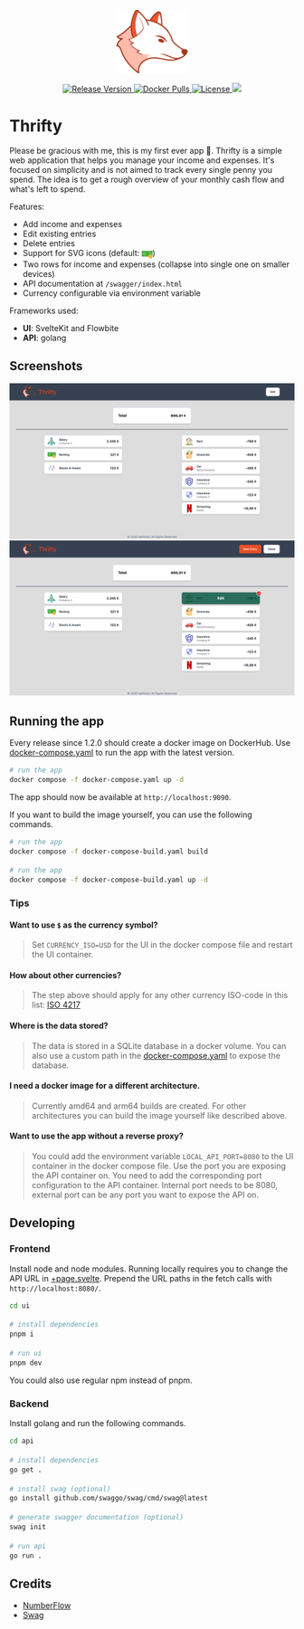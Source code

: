 <p align="center">
    <img src="ui/src/icons/fox.svg" width="25%">
</p>
<p align="center">
  <a href="https://github.com/tiehfood/thrifty/releases/latest">
    <img src="https://img.shields.io/github/release/tiehfood/thrifty.svg" alt="Release Version"/>
  </a>
  <a href="https://hub.docker.com/r/tiehfood/thrifty-ui">
    <img alt="Docker Pulls" src="https://img.shields.io/docker/pulls/tiehfood/thrifty-ui"/>
  </a>
  <a href="LICENSE">
    <img src="https://img.shields.io/github/license/tiehfood/thrifty.svg" alt="License"/>
  </a>
  <a href="https://github.com/tiehfood/thrifty">
    <img src="https://img.shields.io/github/stars/tiehfood/thrifty?style=flat&label=github+stars"/>
  </a>
</p>

# Thrifty

Please be gracious with me, this is my first ever app 🙈.  Thrifty is a simple web application that helps you manage your income and expenses.
It's focused on simplicity and is not aimed to track every single penny you spend.
The idea is to get a rough overview of your monthly cash flow and what's left to spend.

Features:
- Add income and expenses
- Edit existing entries
- Delete entries
- Support for SVG icons (default: <img width=19 align=center alt="dollar" src="doc/default-icon.svg"/>)
- Two rows for income and expenses (collapse into single one on smaller devices)
- API documentation at `/swagger/index.html`
- Currency configurable via environment variable

Frameworks used:

- __UI__: SvelteKit and Flowbite
- __API__: golang

## Screenshots
![Screenshot1](doc/screenshot_1.png)
![Screenshot2](doc/screenshot_2.png)

## Running the app

Every release since 1.2.0 should create a docker image on DockerHub.
Use [docker-compose.yaml](docker-compose.yaml) to run the app with the latest version.

```bash
# run the app
docker compose -f docker-compose.yaml up -d
```
The app should now be available at `http://localhost:9090`.

If you want to build the image yourself, you can use the following commands.
```bash
# run the app
docker compose -f docker-compose-build.yaml build

# run the app
docker compose -f docker-compose-build.yaml up -d
```

### Tips
#### Want to use `$` as the currency symbol?
>Set `CURRENCY_ISO=USD` for the UI in the docker compose file and restart the UI container.
#### How about other currencies?
> The step above should apply for any other currency ISO-code in this list: [ISO 4217](https://de.wikipedia.org/wiki/ISO_4217)
#### Where is the data stored?
> The data is stored in a SQLite database in a docker volume. You can also use a custom path in the [docker-compose.yaml](docker-compose.yaml) to expose the database.
#### I need a docker image for a different architecture.
> Currently amd64 and arm64 builds are created. For other architectures you can build the image yourself like described above.
#### Want to use the app without a reverse proxy?
> You could add the environment variable `LOCAL_API_PORT=8080` to the UI container in the docker compose file.
> Use the port you are exposing the API container on.
> You need to add the corresponding port configuration to the API container.
> Internal port needs to be 8080, external port can be any port you want to expose the API on.


## Developing

### Frontend
Install node and node modules.
Running locally requires you to change the API URL in [+page.svelte](ui/src/routes/+page.svelte).
Prepend the URL paths in the fetch calls with `http://localhost:8080/`.
```bash
cd ui

# install dependencies
pnpm i

# run ui
pnpm dev
```
You could also use regular npm instead of pnpm.
### Backend
Install golang and run the following commands.
```bash
cd api

# install dependencies
go get .

# install swag (optional)
go install github.com/swaggo/swag/cmd/swag@latest

# generate swagger documentation (optional)
swag init

# run api
go run .
```

## Credits
- [NumberFlow](https://number-flow.barvian.me/svelte)
- [Swag](https://github.com/swaggo/swag)
